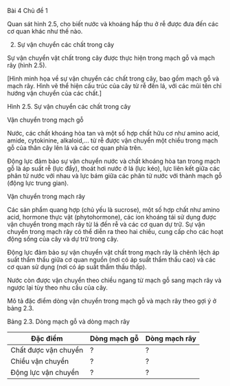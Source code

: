 Bài 4 Chủ đề 1

Quan sát hình 2.5, cho biết nước và khoáng hấp thu ở rễ được đưa đến các cơ quan khác như thế nào.

2. Sự vận chuyển các chất trong cây

Sự vận chuyển vật chất trong cây được thực hiện trong mạch gỗ và mạch rây (hình 2.5).

[Hình minh họa về sự vận chuyển các chất trong cây, bao gồm mạch gỗ và mạch rây. Hình vẽ thể hiện cấu trúc của cây từ rễ đến lá, với các mũi tên chỉ hướng vận chuyển của các chất.]

Hình 2.5. Sự vận chuyển các chất trong cây

Vận chuyển trong mạch gỗ

Nước, các chất khoáng hòa tan và một số hợp chất hữu cơ như amino acid, amide, cytokinine, alkaloid,... từ rễ được vận chuyển một chiều trong mạch gỗ của thân cây lên lá và các cơ quan phía trên.

Động lực đảm bảo sự vận chuyển nước và chất khoáng hòa tan trong mạch gỗ là áp suất rễ (lực đẩy), thoát hơi nước ở lá (lực kéo), lực liên kết giữa các phân tử nước với nhau và lực bám giữa các phân tử nước với thành mạch gỗ (động lực trung gian).

Vận chuyển trong mạch rây

Các sản phẩm quang hợp (chủ yếu là sucrose), một số hợp chất như amino acid, hormone thực vật (phytohormone), các ion khoáng tái sử dụng được vận chuyển trong mạch rây từ lá đến rễ và các cơ quan dự trữ. Sự vận chuyển trong mạch rây có thể diễn ra theo hai chiều, cung cấp cho các hoạt động sống của cây và dự trữ trong cây.

Động lực đảm bảo sự vận chuyển vật chất trong mạch rây là chênh lệch áp suất thẩm thấu giữa cơ quan nguồn (nơi có áp suất thẩm thấu cao) và các cơ quan sử dụng (nơi có áp suất thẩm thấu thấp).

Nước còn được vận chuyển theo chiều ngang từ mạch gỗ sang mạch rây và ngược lại tùy theo nhu cầu của cây.

Mô tả đặc điểm dòng vận chuyển trong mạch gỗ và mạch rây theo gợi ý ở bảng 2.3.

Bảng 2.3. Dòng mạch gỗ và dòng mạch rây

| Đặc điểm | Dòng mạch gỗ | Dòng mạch rây |
|----------|--------------|----------------|
| Chất được vận chuyển | ? | ? |
| Chiều vận chuyển | ? | ? |
| Động lực vận chuyển | ? | ? |